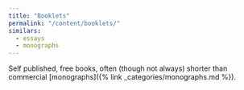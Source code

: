 ```yaml
---
title: "Booklets"
permalink: "/content/booklets/"
similars:
  - essays
  - monographs
---
```


Self published, free books, often (though not always) shorter than commercial [monographs]({% link _categories/monographs.md %}).
